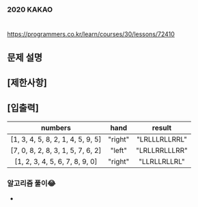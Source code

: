 ### 2020 KAKAO

#

https://programmers.co.kr/learn/courses/30/lessons/72410

## 문제 설명

## [제한사항]

## [입출력]

|              numbers              |  hand   |    result     |
| :-------------------------------: | :-----: | :-----------: |
| [1, 3, 4, 5, 8, 2, 1, 4, 5, 9, 5] | "right" | "LRLLLRLLRRL" |
| [7, 0, 8, 2, 8, 3, 1, 5, 7, 6, 2] | "left"  | "LRLLRRLLLRR" |
|  [1, 2, 3, 4, 5, 6, 7, 8, 9, 0]   | "right" | "LLRLLRLLRL"  |

### 알고리즘 풀이😂

-

```java

```

```c++

```
